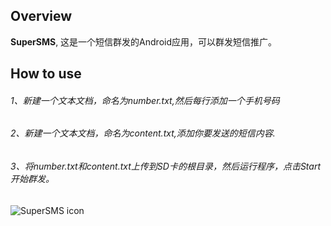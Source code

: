 

## Overview

**SuperSMS**, 这是一个短信群发的Android应用，可以群发短信推广。

## How to use


###### 1、新建一个文本文档，命名为number.txt,然后每行添加一个手机号码
###### 2、新建一个文本文档，命名为content.txt,添加你要发送的短信内容. 
###### 3、将number.txt和content.txt上传到SD卡的根目录，然后运行程序，点击Start开始群发。

![SuperSMS icon](https://github.com/liuzc/SuperSMS/blob/master/supersms.png)

